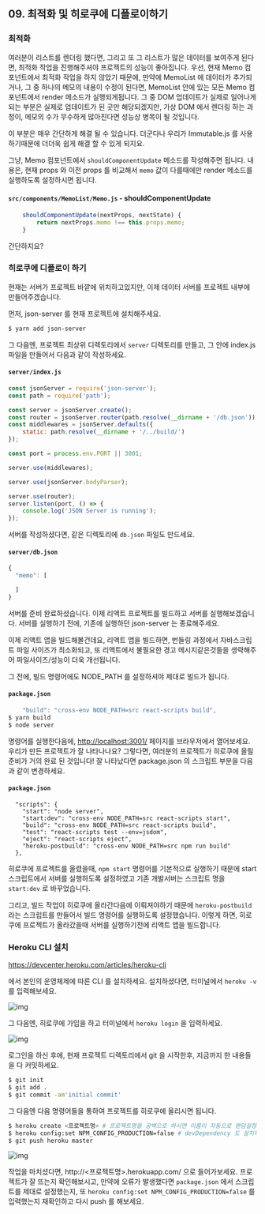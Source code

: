## 09. 최적화 및 히로쿠에 디플로이하기

### 최적화

여러분이 리스트를 렌더링 했다면, 그리고 또 그 리스트가 많은 데이터를 보여주게 된다면, 최적화 작업을 진행해주셔야 프로젝트의 성능이 좋아집니다. 우선, 현재 Memo 컴포넌트에서 최적화 작업을 하지 않았기 때문에, 만약에 MemoList 에 데이터가 추가되거나, 그 중 하나의 메모의 내용이 수정이 된다면, MemoList 안에 있는 모든 Memo 컴포넌트에서 render 메소드가 실행되게됩니다. 그 중 DOM 업데이트가 실제로 일어나게 되는 부분은 실제로 업데이트가 된 곳만 해당되겠지만, 가상 DOM 에서 렌더링 하는 과정이, 메모의 수가 무수하게 많아진다면 성능상 병목이 될 것입니다.

이 부분은 매우 간단하게 해결 될 수 있습니다. 더군다나 우리가 Immutable.js 를 사용하기때문에 더더욱 쉽게 해결 할 수 있게 되지요.

그냥, Memo 컴포넌트에서 `shouldComponentUpdate` 메소드를 작성해주면 됩니다. 내용은, 현재 props 와 이전 props 를 비교해서 `memo` 값이 다를때에만 render 메소드를 실행하도록 설정하시면 됩니다.

#### `src/components/MemoList/Memo.js` - shouldComponentUpdate

```javascript
    shouldComponentUpdate(nextProps, nextState) {
        return nextProps.memo !== this.props.memo;
    }
```

간단하지요?

### 히로쿠에 디플로이 하기

현재는 서버가 프로젝트 바깥에 위치하고있지만, 이제 데이터 서버를 프로젝트 내부에 만들어주겠습니다.

먼저, json-server 를 현재 프로젝트에 설치해주세요.

```sh
$ yarn add json-server
```

그 다음엔, 프로젝트 최상위 디렉토리에서 `server` 디렉토리를 만들고, 그 안에 index.js 파일을 만들어서 다음과 같이 작성하세요.

#### `server/index.js`

```javascript
const jsonServer = require('json-server');
const path = require('path');

const server = jsonServer.create();
const router = jsonServer.router(path.resolve(__dirname + '/db.json'));
const middlewares = jsonServer.defaults({
    static: path.resolve(__dirname + '/../build/')
});

const port = process.env.PORT || 3001;

server.use(middlewares);

server.use(jsonServer.bodyParser);

server.use(router);
server.listen(port, () => {
    console.log('JSON Server is running');
});
```

서버를 작성하셨다면, 같은 디렉토리에 `db.json` 파일도 만드세요.

#### `server/db.json`

```javascript
{
  "memo": [

  ]
}
```

서버를 준비 완료하셨습니다. 이제 리액트 프로젝트를 빌드하고 서버를 실행해보겠습니다. 서버를 실행하기 전에, 기존에 실행하던 json-server 는 종료해주세요.

이제 리액트 앱을 빌드해볼건데요, 리액트 앱을 빌드하면, 번들링 과정에서 자바스크립트 파일 사이즈가 최소화되고, 또 리액트에서 불필요한 경고 메시지같은것들을 생략해주어 파일사이즈/성능이 더욱 개선됩니다.

그 전에, 빌드 명령어에도 NODE_PATH 를 설정하셔야 제대로 빌드가 됩니다.

#### `package.json`

```javascript
    "build": "cross-env NODE_PATH=src react-scripts build",
$ yarn build
$ node server
```

명령어를 실행한다음에, <http://localhost:3001/> 페이지를 브라우저에서 열어보세요. 우리가 만든 프로젝트가 잘 나타나나요? 그렇다면, 여러분의 프로젝트가 히로쿠에 올릴 준비가 거의 완료 된 것입니다! 잘 나타났다면 package.json 의 스크립트 부분을 다음과 같이 변경하세요.

#### `package.json`

```
  "scripts": {
    "start": "node server",
    "start:dev": "cross-env NODE_PATH=src react-scripts start",
    "build": "cross-env NODE_PATH=src react-scripts build",
    "test": "react-scripts test --env=jsdom",
    "eject": "react-scripts eject",
    "heroku-postbuild": "cross-env NODE_PATH=src npm run build"
  },
```

히로쿠에 프로젝트를 올렸을때, `npm start` 명령어를 기본적으로 실행하기 때문에 start 스크립트에서 서버를 실행하도록 설정하였고 기존 개발서버는 스크립트 명을 `start:dev` 로 바꾸었습니다.

그리고, 빌드 작업이 히로쿠에 올라간다음에 이뤄져야하기 때문에 `heroku-postbuild` 라는 스크립트를 만들어서 빌드 명령어를 실행하도록 설정했습니다. 이렇게 하면, 히로쿠에 프로젝트가 올라갔을때 서버를 실행하기전에 리액트 앱을 빌드합니다.

### Heroku CLI 설치

<https://devcenter.heroku.com/articles/heroku-cli>

에서 본인의 운영체제에 따른 CLI 를 설치하세요. 설치하셨다면, 터미널에서 `heroku -v` 를 입력해보세요.

![img](https://redux-advanced.vlpt.us/images/heroku-v.png)

그 다음엔, 히로쿠에 가입을 하고 터미널에서 `heroku login` 을 입력하세요.

![img](https://redux-advanced.vlpt.us/images/heroku-login.png)

로그인을 하신 후에, 현재 프로젝트 디렉토리에서 git 을 시작한후, 지금까지 한 내용들을 다 커밋하세요.

```bash
$ git init
$ git add .
$ git commit -am'initial commit'
```

그 다음엔 다음 명령어들을 통하여 프로젝트를 히로쿠에 올리시면 됩니다.

```bash
$ heroku create <프로젝트명> # 프로젝트명을 공백으로 하시면 이름이 자동으로 랜덤설정 됩니다.
$ heroku config:set NPM_CONFIG_PRODUCTION=false # devDependency 도 설치하게 설정합니다
$ git push heroku master
```

![img](https://redux-advanced.vlpt.us/images/complete.png)

작업을 마치셨다면, http://<프로젝트명>.herokuapp.com/ 으로 들어가보세요. 프로젝트가 잘 뜨는지 확인해보시고, 만약에 오류가 발생했다면 `package.json` 에서 스크립트를 제대로 설정했는지, 또 `heroku config:set NPM_CONFIG_PRODUCTION=false` 를 입력했는지 재확인하고 다시 push 를 해보세요.